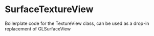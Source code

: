 SurfaceTextureView
==================

Boilerplate code for the TextureView class, can be used as a drop-in replacement of GLSurfaceView
